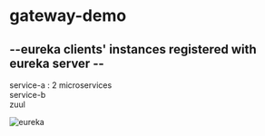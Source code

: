# gateway-demo


## --eureka clients' instances registered with eureka server  --

service-a : 2 microservices <br>
service-b <br>
zuul <br>


![eureka](https://user-images.githubusercontent.com/67943216/99218118-f59f8680-281c-11eb-860c-eb013f519204.PNG)
